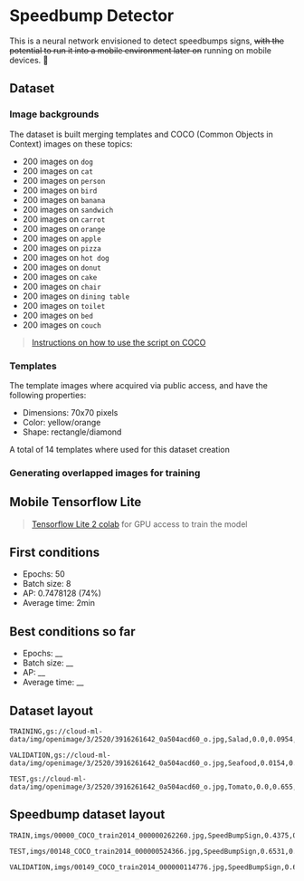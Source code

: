 # Speedbump Detector

This is a neural network envisioned to detect speedbumps signs, ~~with the potential to run it into a mobile environment later on~~ running on mobile devices. 🥳


## Dataset 

### Image backgrounds

The dataset is built merging templates and COCO (Common Objects in Context) images on these topics:

- 200 images on `dog`
- 200 images on `cat`
- 200 images on `person`
- 200 images on `bird`
- 200 images on `banana`
- 200 images on `sandwich`
- 200 images on `carrot`
- 200 images on `orange`
- 200 images on `apple`
- 200 images on `pizza`
- 200 images on `hot dog`
- 200 images on `donut`
- 200 images on `cake`
- 200 images on `chair`
- 200 images on `dining table`
- 200 images on `toilet`
- 200 images on `bed`
- 200 images on `couch`

> [Instructions on how to use the script on COCO](/script_coco/COCO_GETTING_STARTED.md)

### Templates

The template images where acquired via public access, and have the following properties:

- Dimensions: 70x70 pixels
- Color: yellow/orange
- Shape: rectangle/diamond

A total of 14 templates where used for this dataset creation

### Generating overlapped images for training

## Mobile Tensorflow Lite

> [Tensorflow Lite 2 colab](https://colab.research.google.com/drive/1D2elywD2a8bsWZPGSxYv3RZKiP_h1jLR#scrollTo=Gb7qyhNL1yWt) for GPU access to train the model

## First conditions

- Epochs: 50
- Batch size: 8
- AP: 0.7478128 (74%) 
- Average time: 2min

## Best conditions so far

- Epochs: __
- Batch size: __
- AP: __
- Average time: __


## Dataset layout

```
TRAINING,gs://cloud-ml-data/img/openimage/3/2520/3916261642_0a504acd60_o.jpg,Salad,0.0,0.0954,,,0.977,0.957,,
```
```
VALIDATION,gs://cloud-ml-data/img/openimage/3/2520/3916261642_0a504acd60_o.jpg,Seafood,0.0154,0.1538,,,1.0,0.802,,
```
```
TEST,gs://cloud-ml-data/img/openimage/3/2520/3916261642_0a504acd60_o.jpg,Tomato,0.0,0.655,,,0.231,0.839,,
```

## Speedbump dataset layout

```
TRAIN,imgs/00000_COCO_train2014_000000262260.jpg,SpeedBumpSign,0.4375,0.1007,,,0.5453,0.2623,,
```
```
TEST,imgs/00148_COCO_train2014_000000524366.jpg,SpeedBumpSign,0.6531,0.0000,,,0.7844,0.1944,,
```
```
VALIDATION,imgs/00149_COCO_train2014_000000114776.jpg,SpeedBumpSign,0.6813,0.3167,,,0.7516,0.4104,,
```
